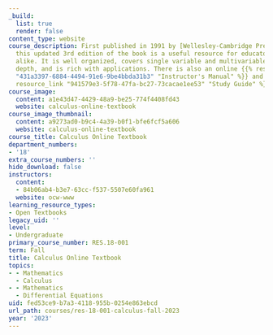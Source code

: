 ```yaml
---
_build:
  list: true
  render: false
content_type: website
course_description: First published in 1991 by [Wellesley-Cambridge Press](http://www.wellesleycambridge.com/),
  this updated 3rd edition of the book is a useful resource for educators and self-learners
  alike. It is well organized, covers single variable and multivariable calculus in
  depth, and is rich with applications. There is also an online {{% resource_link
  "431a3397-6884-4494-91e6-9be4bbda31b3" "Instructor's Manual" %}} and a student {{%
  resource_link "941579e3-5f78-47fa-bc27-73cacae1ee53" "Study Guide" %}}.
course_image:
  content: a1e43d47-4429-48a9-be25-774f4408fd43
  website: calculus-online-textbook
course_image_thumbnail:
  content: a9273ad0-b9c4-4a39-b0f1-bfe6fcf5a606
  website: calculus-online-textbook
course_title: Calculus Online Textbook
department_numbers:
- '18'
extra_course_numbers: ''
hide_download: false
instructors:
  content:
  - 84b06ab4-b3e7-63cc-f537-5507e60fa961
  website: ocw-www
learning_resource_types:
- Open Textbooks
legacy_uid: ''
level:
- Undergraduate
primary_course_number: RES.18-001
term: Fall
title: Calculus Online Textbook
topics:
- - Mathematics
  - Calculus
- - Mathematics
  - Differential Equations
uid: fed53ce9-b7a3-4118-955b-0254e863ebcd
url_path: courses/res-18-001-calculus-fall-2023
year: '2023'
---
```

